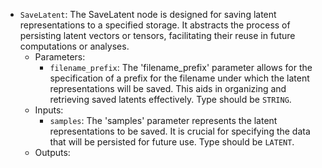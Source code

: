 - `SaveLatent`: The SaveLatent node is designed for saving latent representations to a specified storage. It abstracts the process of persisting latent vectors or tensors, facilitating their reuse in future computations or analyses.
    - Parameters:
        - `filename_prefix`: The 'filename_prefix' parameter allows for the specification of a prefix for the filename under which the latent representations will be saved. This aids in organizing and retrieving saved latents effectively. Type should be `STRING`.
    - Inputs:
        - `samples`: The 'samples' parameter represents the latent representations to be saved. It is crucial for specifying the data that will be persisted for future use. Type should be `LATENT`.
    - Outputs:
